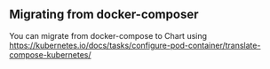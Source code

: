 ## Migrating from docker-composer
You can migrate from docker-compose to Chart using https://kubernetes.io/docs/tasks/configure-pod-container/translate-compose-kubernetes/
